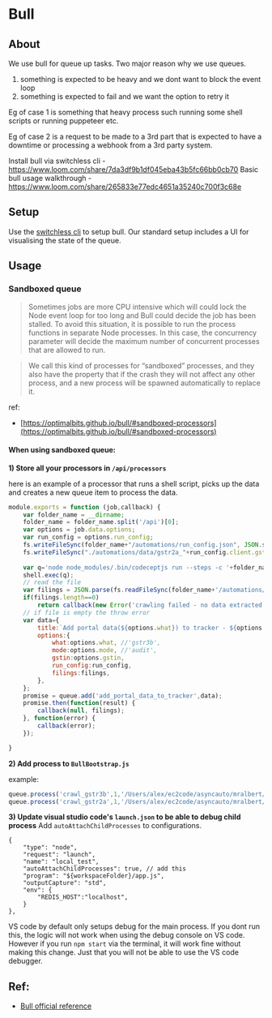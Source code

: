 # Bull


## About
We use bull for queue up tasks. Two major reason why we use queues. 

1. something is expected to be heavy and we dont want to block the event loop
2. something is expected to fail and we want the option to retry it

Eg of case 1 is something that heavy process such running some shell scripts or running puppeteer etc. 

Eg of case 2 is a request to be made to a 3rd part that is expected to have a downtime or processing a webhook from a 3rd party system. 

Install bull via switchless cli - https://www.loom.com/share/7da3df9b1df045eba43b5fc66bb0cb70
Basic bull usage walkthrough - https://www.loom.com/share/265833e77edc4651a35240c700f3c68e

## Setup
Use the [switchless cli](https://switchless.io/getting-started/) to setup bull. Our standard setup includes a UI for visualising the state of the queue. 


## Usage

### Sandboxed queue

> Sometimes jobs are more CPU intensive which will could lock the Node event loop for too long and Bull could decide the job has been stalled. To avoid this situation, it is possible to run the process functions in separate Node processes. In this case, the concurrency parameter will decide the maximum number of concurrent processes that are allowed to run.

> We call this kind of processes for “sandboxed” processes, and they also have the property that if the crash they will not affect any other process, and a new process will be spawned automatically to replace it.

ref: 

- [https://optimalbits.github.io/bull/#sandboxed-processors](https://optimalbits.github.io/bull/#sandboxed-processors)

#### When using sandboxed queue:
**1) Store all your processors in `/api/processors`**

here is an example of a processor that runs a shell script, picks up the data and creates a new queue item to process the data. 
```js
module.exports = function (job,callback) {
	var folder_name = __dirname;
	folder_name = folder_name.split('/api')[0];
	var options = job.data.options;
	var run_config = options.run_config;
	fs.writeFileSync(folder_name+"/automations/run_config.json", JSON.stringify(run_config,null,'\t'));
	fs.writeFileSync("./automations/data/gstr2a_"+run_config.client.gstin+".json", JSON.stringify([],null,'\t'));
	
	var q='node node_modules/.bin/codeceptjs run --steps -c '+folder_name+'/automations/codecept.conf.js -i '+folder_name+'/automations/new_get_gstr2a_details_auto.js'			
	shell.exec(q); 
	// read the file
	var filings = JSON.parse(fs.readFileSync(folder_name+'/automations/data/gstr2a_'+run_config.client.gstin+'.json'));
	if(filings.length==0)
		return callback(new Error('crawling failed - no data extracted'));
	// if file is empty the throw error
	var data={
		title:`Add portal data(${options.what}) to tracker - ${options.mode}`,
		options:{
			what:options.what, //'gstr3b',
			mode:options.mode, //'audit',
			gstin:options.gstin,
			run_config:run_config,
			filings:filings,
		},
	};
	promise = queue.add('add_portal_data_to_tracker',data);
	promise.then(function(result) {
		callback(null, filings);
	}, function(error) {
		callback(error);
	});

}
```

**2) Add process to `BullBootstrap.js`**

example: 
```js
queue.process('crawl_gstr3b',1,'/Users/alex/ec2code/asyncauto/mralbert/api/processors/crawlGSTR3B.js');
queue.process('crawl_gstr2a',1,'/Users/alex/ec2code/asyncauto/mralbert/api/processors/crawlGSTR2A.js');
```

**3) Update visual studio code's `launch.json` to be able to debug child process**
Add `autoAttachChildProcesses` to configurations.

```
{
    "type": "node",
    "request": "launch",
    "name": "local_test",
    "autoAttachChildProcesses": true, // add this 
    "program": "${workspaceFolder}/app.js",
    "outputCapture": "std",
    "env": {
        "REDIS_HOST":"localhost",
    }
},
```
VS code by default only setups debug for the main process. If you dont run this, the logic will not work when using the debug console on VS code. However if you run `npm start` via the terminal, it will work fine without making this change. Just that you will not be able to use the VS code debugger. 

## Ref: 
- [Bull official reference](https://github.com/OptimalBits/bull/blob/develop/REFERENCE.md)